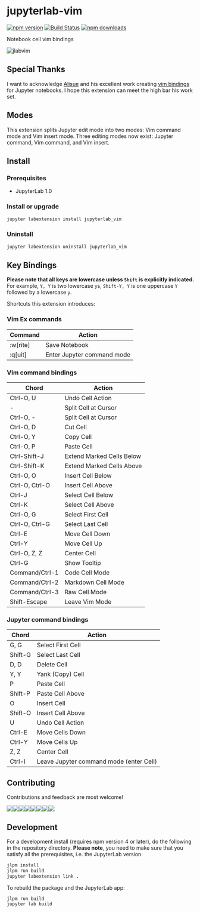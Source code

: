 # jupyterlab-vim

[![npm version](https://badge.fury.io/js/jupyterlab_vim.svg)](https://www.npmjs.com/package/jupyterlab_vim)
[![Build Status](https://travis-ci.org/jwkvam/jupyterlab-vim.svg?branch=master)](https://travis-ci.org/jwkvam/jupyterlab-vim)
[![npm downloads](https://img.shields.io/npm/dw/jupyterlab_vim.svg)](https://www.npmjs.com/package/jupyterlab_vim)

Notebook cell vim bindings

![jlabvim](https://user-images.githubusercontent.com/86304/38079432-b7596fd8-32f3-11e8-9ebd-4b9e7823f5f9.gif)

## Special Thanks

I want to acknowledge [Alisue](https://github.com/lambdalisue) and his excellent work creating [vim bindings](https://github.com/lambdalisue/jupyter-vim-binding) for Jupyter notebooks.
I hope this extension can meet the high bar his work set.

## Modes

This extension splits Jupyter edit mode into two modes: Vim command mode and Vim insert mode.
Three editing modes now exist: Jupyter command, Vim command, and Vim insert.

## Install
### Prerequisites

* JupyterLab 1.0

### Install or upgrade

```bash
jupyter labextension install jupyterlab_vim
```

### Uninstall

```bash
jupyter labextension uninstall jupyterlab_vim
```

## Key Bindings

**Please note that all keys are lowercase unless `Shift` is explicitly indicated.**
For example, `Y, Y` is two lowercase `y`s, `Shift-Y, Y` is one uppercase `Y` followed by a lowercase `y`.

Shortcuts this extension introduces:

### Vim Ex commands

| Command  | Action                     |
| -------  | ------                     |
| :w[rite] | Save Notebook              |
| :q[uit]  | Enter Jupyter command mode |

### Vim command bindings

| Chord          | Action                                  |
| -----          | -------                                 |
| Ctrl-O, U      | Undo Cell Action                        |
| -              | Split Cell at Cursor                    |
| Ctrl-O, -      | Split Cell at Cursor                    |
| Ctrl-O, D      | Cut Cell                                |
| Ctrl-O, Y      | Copy Cell                               |
| Ctrl-O, P      | Paste Cell                              |
| Ctrl-Shift-J   | Extend Marked Cells Below               |
| Ctrl-Shift-K   | Extend Marked Cells Above               |
| Ctrl-O, O      | Insert Cell Below                       |
| Ctrl-O, Ctrl-O | Insert Cell Above                       |
| Ctrl-J         | Select Cell Below                       |
| Ctrl-K         | Select Cell Above                       |
| Ctrl-O, G      | Select First Cell                       |
| Ctrl-O, Ctrl-G | Select Last Cell                        |
| Ctrl-E         | Move Cell Down                          |
| Ctrl-Y         | Move Cell Up                            |
| Ctrl-O, Z, Z   | Center Cell                             |
| Ctrl-G         | Show Tooltip                            |
| Command/Ctrl-1 | Code Cell Mode                          |
| Command/Ctrl-2 | Markdown Cell Mode                      |
| Command/Ctrl-3 | Raw Cell Mode                           |
| Shift-Escape   | Leave Vim Mode                          |

### Jupyter command bindings

| Chord   | Action                                  |
| -----   | ------                                  |
| G, G    | Select First Cell                       |
| Shift-G | Select Last Cell                        |
| D, D    | Delete Cell                             |
| Y, Y    | Yank (Copy) Cell                        |
| P       | Paste Cell                              |
| Shift-P | Paste Cell Above                        |
| O       | Insert Cell                             |
| Shift-O | Insert Cell Above                       |
| U       | Undo Cell Action                        |
| Ctrl-E  | Move Cells Down                         |
| Ctrl-Y  | Move Cells Up                           |
| Z, Z    | Center Cell                             |
| Ctrl-I  | Leave Jupyter command mode (enter Cell) |

## Contributing

Contributions and feedback are most welcome!

[![](https://sourcerer.io/fame/jwkvam/jwkvam/jupyterlab-vim/images/0)](https://sourcerer.io/fame/jwkvam/jwkvam/jupyterlab-vim/links/0)[![](https://sourcerer.io/fame/jwkvam/jwkvam/jupyterlab-vim/images/1)](https://sourcerer.io/fame/jwkvam/jwkvam/jupyterlab-vim/links/1)[![](https://sourcerer.io/fame/jwkvam/jwkvam/jupyterlab-vim/images/2)](https://sourcerer.io/fame/jwkvam/jwkvam/jupyterlab-vim/links/2)[![](https://sourcerer.io/fame/jwkvam/jwkvam/jupyterlab-vim/images/3)](https://sourcerer.io/fame/jwkvam/jwkvam/jupyterlab-vim/links/3)[![](https://sourcerer.io/fame/jwkvam/jwkvam/jupyterlab-vim/images/4)](https://sourcerer.io/fame/jwkvam/jwkvam/jupyterlab-vim/links/4)[![](https://sourcerer.io/fame/jwkvam/jwkvam/jupyterlab-vim/images/5)](https://sourcerer.io/fame/jwkvam/jwkvam/jupyterlab-vim/links/5)[![](https://sourcerer.io/fame/jwkvam/jwkvam/jupyterlab-vim/images/6)](https://sourcerer.io/fame/jwkvam/jwkvam/jupyterlab-vim/links/6)[![](https://sourcerer.io/fame/jwkvam/jwkvam/jupyterlab-vim/images/7)](https://sourcerer.io/fame/jwkvam/jwkvam/jupyterlab-vim/links/7)

## Development

For a development install (requires npm version 4 or later), do the following in the repository directory. **Please note**, you need to make sure that you satisfy all the prerequisites, i.e. the JupyterLab version.

```bash
jlpm install
jlpm run build
jupyter labextension link .
```

To rebuild the package and the JupyterLab app:

```bash
jlpm run build
jupyter lab build
```
